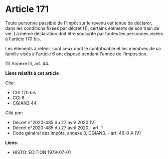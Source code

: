 # Article 171

Toute personne passible de l'impôt sur le revenu est tenue de déclarer, dans les conditions fixées par décret (1), certains
éléments de son train de vie. La même déclaration doit être souscrite par toutes les personnes visées à l'article 170 bis.

Les éléments à retenir sont ceux dont le contribuable et les membres de sa famille visés à l'article 6 ont disposé pendant
l'année de l'imposition.

(1) Annexe III, art. 44.

**Liens relatifs à cet article**

_Cite_:

  - CGI 170 bis
  - CGI 6
  - CGIAN3 44

_Cité par_:

  - Décret n°2020-485 du 27 avril 2020 (V)
  - Décret n°2020-485 du 27 avril 2020 - art. 1
  - Code général des impôts, annexe 3, CGIAN3. - art. 46-0 A (V)

**Liens**:

  - HISTO: EDITION 1979-07-01
